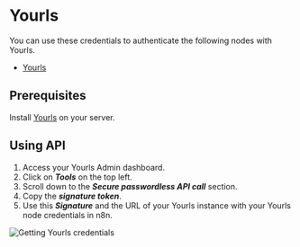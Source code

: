 # Yourls

You can use these credentials to authenticate the following nodes with Yourls.
- [Yourls](/integrations/nodes/n8n-nodes-base.yourls/)

## Prerequisites

Install [Yourls](https://github.com/YOURLS/YOURLS) on your server.

## Using API

1. Access your Yourls Admin dashboard.
2. Click on ***Tools*** on the top left.
3. Scroll down to the ***Secure passwordless API call*** section.
4. Copy the ***signature token***.
5. Use this ***Signature*** and the URL of your Yourls instance with your Yourls node credentials in n8n.

![Getting Yourls credentials](/_images/integrations/credentials/yourls/using-api.gif)
